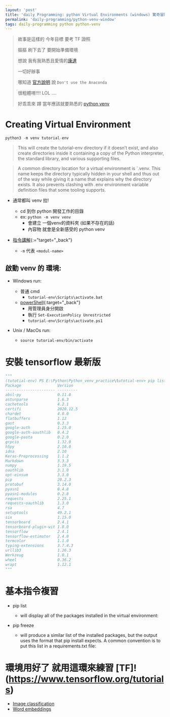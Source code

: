 ```yaml
---
layout: 'post'
title: 'daily Programming: python Virtual Environments (windows) 驚奇冒險旅程!'
permalink: 'daily-programming/python-venv-window'
tags: daily-programming python python-venv
---
```


> 故事是這樣的 今年目標 要考 TF 證照
>
> 摳摳 刷下去了 要開始準備環境
>
> 想說 我有我熟悉且愛情的[康達](https://www.anaconda.com/)
>
> 一切好辦事
>
> 哪知道 [官方說明](https://www.tensorflow.org/extras/cert/Setting_Up_TF_Developer_Certificate_Exam.pdf) 說 `Don't use the Anaconda` 
>
> 很粗體唷!!!! LOL ....
>
> 好乖乖來 蹲 當年應該就要熟悉的 [python venv](https://docs.python.org/3/tutorial/venv.html)


# Creating Virtual Environment

~~~python
python3 -m venv tutorial-env
~~~

> This will create the tutorial-env directory if it doesn’t exist, and also create directories inside it containing a copy of the Python interpreter, the standard library, and various supporting files.

> A common directory location for a virtual environment is `.venv. This name keeps the directory typically hidden in your shell and thus out of the way while giving it a name that explains why the directory exists. It also prevents clashing with .env environment variable definition files that some tooling supports.

- 通常都叫 venv 拉!
   - cd 到你 python 開發工作的目錄
   - ex: `python -m venv venv`
       - 會建立 一個venv的資料夾 (如果不存在的話)
       - 內容物 就會是全新感受的 python venv


- [指令講解](https://docs.python.org/3/using/cmdline.html){:="target="_back"}
   - `-m` 代表 `<modul-name>`


## 啟動 venv 的 環境:

   - Windows run:
      - 普通 cmd
         - `tutorial-env\Scripts\activate.bat`
      - [powerShell](https://stackoverflow.com/questions/1365081/virtualenv-in-powershell){:target="_back"}
         - 用管理員身分開啟
         - 執行 `Set-ExecutionPolicy Unrestricted`
         - `tutorial-env\Scripts\activate.ps1`

   - Unix / MacOs run:
      - `source tutorial-env/bin/activate`


# 安裝 tensorflow 最新版

~~~python
"""
(tutotial-env) PS E:\Python\Python_venv_practice\tutotial-env> pip list
Package                Version
---------------------- ---------
absl-py                0.11.0
astunparse             1.6.3
cachetools             4.2.1
certifi                2020.12.5
chardet                4.0.0
flatbuffers            1.12
gast                   0.3.3
google-auth            1.25.0
google-auth-oauthlib   0.4.2
google-pasta           0.2.0
grpcio                 1.32.0
h5py                   2.10.0
idna                   2.10
Keras-Preprocessing    1.1.2
Markdown               3.3.3
numpy                  1.19.5
oauthlib               3.1.0
opt-einsum             3.3.0
pip                    20.2.3
protobuf               3.14.0
pyasn1                 0.4.8
pyasn1-modules         0.2.8
requests               2.25.1
requests-oauthlib      1.3.0
rsa                    4.7
setuptools             49.2.1
six                    1.15.0
tensorboard            2.4.1
tensorboard-plugin-wit 1.8.0
tensorflow             2.4.1
tensorflow-estimator   2.4.0
termcolor              1.1.0
typing-extensions      3.7.4.3
urllib3                1.26.3
Werkzeug               1.0.1
wheel                  0.36.2
wrapt                  1.12.1
"""
~~~

# 基本指令複習

- pip list

   -  will display all of the packages installed in the virtual environment:

- pip freeze

   - will produce a similar list of the installed packages, but the output uses the format that pip install expects. A common convention is to put this list in a requirements.txt file:


# 環境用好了 就用這環來練習 [TF]!(https://www.tensorflow.org/tutorials)

- [Image classification](https://www.tensorflow.org/tutorials/images/classification)
- [Word embeddings](https://www.tensorflow.org/tutorials/text/word_embeddings)
